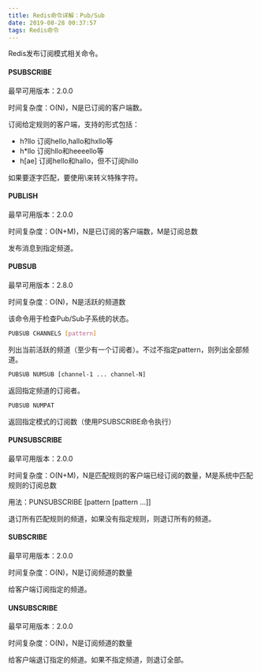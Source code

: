 ```yaml
---
title: Redis命令详解：Pub/Sub
date: 2019-08-28 00:37:57
tags: Redis命令
---
```


Redis发布订阅模式相关命令。<!-- more -->

#### PSUBSCRIBE

最早可用版本：2.0.0

时间复杂度：O(N)，N是已订阅的客户端数。

订阅给定规则的客户端，支持的形式包括：

- h?llo 订阅hello,hallo和hxllo等
- h*llo 订阅hllo和heeeello等
- h[ae] 订阅hello和hallo，但不订阅hillo

如果要逐字匹配，要使用\来转义特殊字符。

#### PUBLISH

最早可用版本：2.0.0

时间复杂度：O(N+M)，N是已订阅的客户端数，M是订阅总数

发布消息到指定频道。

#### PUBSUB

最早可用版本：2.8.0

时间复杂度：O(N)，N是活跃的频道数

该命令用于检查Pub/Sub子系统的状态。

``` bash
PUBSUB CHANNELS [pattern]
```

列出当前活跃的频道（至少有一个订阅者）。不过不指定pattern，则列出全部频道。

``` bash
PUBSUB NUMSUB [channel-1 ... channel-N]
```

返回指定频道的订阅者。

``` bash
PUBSUB NUMPAT
```

返回指定模式的订阅数（使用PSUBSCRIBE命令执行）

#### PUNSUBSCRIBE

最早可用版本：2.0.0

时间复杂度：O(N+M)，N是匹配规则的客户端已经订阅的数量，M是系统中匹配规则的订阅总数 

用法：PUNSUBSCRIBE [pattern [pattern ...]]

退订所有匹配规则的频道，如果没有指定规则，则退订所有的频道。

#### SUBSCRIBE

最早可用版本：2.0.0

时间复杂度：O(N)，N是订阅频道的数量

给客户端订阅指定的频道。

#### UNSUBSCRIBE

最早可用版本：2.0.0

时间复杂度：O(N)，N是订阅频道的数量

给客户端退订指定的频道。如果不指定频道，则退订全部。